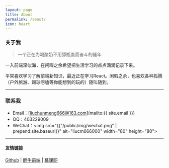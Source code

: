 ```yaml
---
layout: page
title: About
permalink: /about/
icon: heart
---
```


### 关于我   

> 一个正在为喝酸奶不用舔瓶盖而奋斗的骚年

一入前端深似海，在闲暇之余希望把生活学习的点点滴滴记录下来。  

平常喜欢学习了解前端新知识，最近正在学习React。闲暇之余，也喜欢各种捣腾（户外旅游、踢球唠嗑等你能想到的玩的）随叫随到。

---

### 联系我

* Email：[liuchunmeng666@163.com](mailto:{{ site.email }})
* QQ：403229009
* WeChat：<img src="{{"/public/img/wechat.png" | prepend:site.baseurl}}" alt="liucm666000" width="80" height="80">

---

#### 友情链接

[Github](https://github.com/) \| [醉牛前端](http://f2er.club/) \| [慕课网](http://www.imooc.com/)
